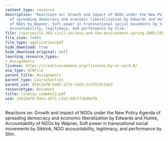 ```yaml
---
content_type: resource
description: 'Reactions on: Growth and impact of NGOs under the New Policy Agenda
  of spreading democracy and economic liberalization by Edwards and Hulme, Accountability
  of NGOs by Wapner, Soft power in transnational social movements by Sikkink, NGO
  accountability, legitimacy, and performance by Slim.'
file: /courses/11-363-civil-society-and-the-environment-spring-2005/156154f993e145f1c3a390cf716d9ef9_lindsay_campbel2.pdf
file_size: 74481
file_type: application/pdf
hide_download: true
hide_download_original: null
learning_resource_types:
- Assignments
license: https://creativecommons.org/licenses/by-nc-sa/4.0/
ocw_type: OCWFile
parent_title: Assignments
parent_type: CourseSection
parent_uid: 824c2a70-5a05-227e-14e5-2c372c0c3ab3
resourcetype: Document
title: lindsay_campbel2.pdf
uid: 156154f9-93e1-45f1-c3a3-90cf716d9ef9
---
```

Reactions on: Growth and impact of NGOs under the New Policy Agenda of spreading democracy and economic liberalization by Edwards and Hulme, Accountability of NGOs by Wapner, Soft power in transnational social movements by Sikkink, NGO accountability, legitimacy, and performance by Slim.